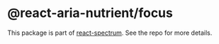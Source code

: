 # @react-aria-nutrient/focus

This package is part of [react-spectrum](https://github.com/adobe/react-spectrum). See the repo for more details.
